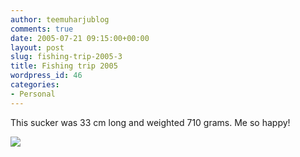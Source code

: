 ```yaml
---
author: teemuharjublog
comments: true
date: 2005-07-21 09:15:00+00:00
layout: post
slug: fishing-trip-2005-3
title: Fishing trip 2005
wordpress_id: 46
categories:
- Personal
---
```


This sucker was 33 cm long and weighted 710 grams. Me so happy!



[![](http://www.teemuharju.net/wp-photos/thumb.20050721-121500-1.jpg)](http://www.teemuharju.net/wp-photos/20050721-121500-1.jpg)
